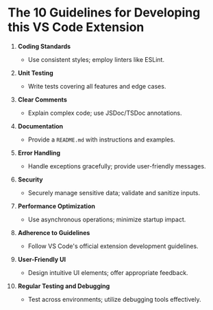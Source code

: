 # The 10 Guidelines for Developing this VS Code Extension

1. **Coding Standards**
   - Use consistent styles; employ linters like ESLint.

2. **Unit Testing**
   - Write tests covering all features and edge cases.

3. **Clear Comments**
   - Explain complex code; use JSDoc/TSDoc annotations.

4. **Documentation**
   - Provide a `README.md` with instructions and examples.

5. **Error Handling**
   - Handle exceptions gracefully; provide user-friendly messages.

6. **Security**
   - Securely manage sensitive data; validate and sanitize inputs.

7. **Performance Optimization**
   - Use asynchronous operations; minimize startup impact.

8. **Adherence to Guidelines**
   - Follow VS Code's official extension development guidelines.

9. **User-Friendly UI**
   - Design intuitive UI elements; offer appropriate feedback.

10. **Regular Testing and Debugging**
    - Test across environments; utilize debugging tools effectively.
